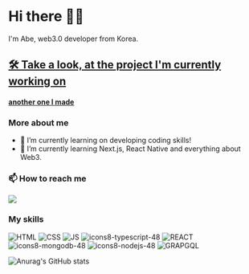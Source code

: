 # Hi there 👋🏽
  I'm Abe, web3.0 developer from Korea.<br/>

  
  
## [🛠 Take a look, at the project I'm currently working on](https://abe-basic-minting-dapp.netlify.app/)
#### [another one I made](https://urlseries.com/)
  
### __More about me__
- 🔭 I’m currently learning on developing coding skills!
- 🌱 I’m currently learning Next.js, React Native and everything about Web3.
            
            
### __📫 How to reach me__
<!-- - hanjk13262@gmail.com -->
<a href = "mailto:hanjk13262@gmail.com"><img src="https://img.shields.io/badge/-Gmail-%23333?style=for-the-badge&logo=gmail&logoColor=white" target="_blank"></a>
<!--  <a href="https://www.linkedin.com/in/marcelleemendess/" target="_blank"><img src="https://img.shields.io/badge/-LinkedIn-%230077B5?style=for-the-badge&logo=linkedin&logoColor=white" target="_blank"></a>  -->


 
 
 
### __My skills__
![HTML](https://img.icons8.com/color/48/000000/html-5--v1.png)
![CSS](https://img.icons8.com/color/48/000000/css3.png)
![JS](https://img.icons8.com/color/48/000000/javascript--v1.png)
![icons8-typescript-48](https://user-images.githubusercontent.com/84432740/161379275-921a4901-f4f1-410d-bd56-dec8eee9bac2.png)
![REACT](https://img.icons8.com/plasticine/48/000000/react.png)
![icons8-mongodb-48](https://user-images.githubusercontent.com/84432740/161379399-859358e2-7fc1-42c1-a024-3fbc8f0d12b1.png)
![icons8-nodejs-48](https://user-images.githubusercontent.com/84432740/161379379-12f610a4-b855-410b-b9ea-260200b764ba.png)
![GRAPGQL](https://upload.wikimedia.org/wikipedia/commons/thumb/1/17/GraphQL_Logo.svg/2048px-GraphQL_Logo.svg.png)


![Anurag's GitHub stats](https://github-readme-stats.vercel.app/api?username=abehan7&show_icons=true)
